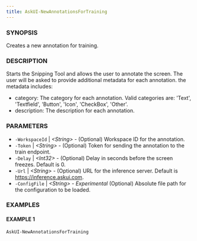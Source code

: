 ```yaml
---
title: AskUI-NewAnnotationsForTraining
---
```



### SYNOPSIS

Creates a new annotation for training.

### DESCRIPTION

Starts the Snipping Tool and allows the user to annotate the screen.
The user will be asked to provide additional metadata for each annotation.
the metadata includes:
- category: The category for each annotation. Valid categories are: 'Text', 'Textfield', 'Button', 'Icon', 'CheckBox', 'Other'.
- description: The description for each annotation.

### PARAMETERS

- `-WorkspaceId` | _&lt;String&gt;_ - (Optional) Workspace ID for the annotation. 
- `-Token` | _&lt;String&gt;_ - (Optional) Token for sending the annotation to the train endpoint. 
- `-Delay` | _&lt;Int32&gt;_ - (Optional) Delay in seconds before the screen freezes. Default is 0. 
- `-Url` | _&lt;String&gt;_ - (Optional) URL for the inference server. Default is https://inference.askui.com. 
- `-ConfigFile` | _&lt;String&gt;_ - *Experimental* (Optional) Absolute file path for the configuration to be loaded.

### EXAMPLES

#### EXAMPLE 1

```powershell
AskUI-NewAnnotationsForTraining
```

